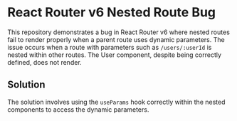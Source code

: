 # React Router v6 Nested Route Bug

This repository demonstrates a bug in React Router v6 where nested routes fail to render properly when a parent route uses dynamic parameters.  The issue occurs when a route with parameters such as `/users/:userId` is nested within other routes.  The User component, despite being correctly defined, does not render.

## Solution

The solution involves using the `useParams` hook correctly within the nested components to access the dynamic parameters.